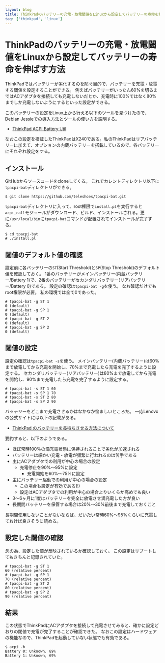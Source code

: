 ```yaml
---
layout: blog
title: ThinkPadのバッテリーの充電・放電閾値をLinuxから設定してバッテリーの寿命を伸ばす方法
tag: ['thinkpad', 'linux']
---
```


# ThinkPadのバッテリーの充電・放電閾値をLinuxから設定してバッテリーの寿命を伸ばす方法

ThinkPadではバッテリーが劣化するのを防ぐ目的で、バッテリーを充電・放電する閾値を設定することができる。
例えばバッテリーがいったん60%を切るまではACアダプタを接続しても充電しないだとか、充電時に100%ではなく80%までしか充電しないようにするといった設定ができる。

このバッテリーの設定をLinux上から行える以下のツールを見つけたので、Debian Jessieでの導入方法とツールの使い方を説明する。

- [ThinkPad ACPI Battery Util](https://github.com/teleshoes/tpacpi-bat)

なおこの設定を検証したThinkPadはX240である。私のThinkPadはリアバッテリーに加えて、オプションの内蔵バッテリーを搭載しているので、各バッテリーにそれぞれ設定をする。

## インストール

GitHubからソースコードをcloneしてくる。
これでカレントディレクトリ以下に`tpacpi-bat`ディレクトリができる。

~~~~
$ git clone https://github.com/teleshoes/tpacpi-bat.git
~~~~

`tpacpi-bat`ディレクトリに入って、root権限で`install.pl`を実行すると`acpi_call`モジュールがダウンロード、ビルド、インストールされる。更に`/usr/local/bin`に`tpacpi-bat`コマンドが配置されてインストールが完了する。

~~~~
$ cd tpacpi-bat
# ./install.pl
~~~~

## 閾値のデフォルト値の確認

設定前に各バッテリーの`ST`(Start Threshold)と`SP`(Stop Threshold)のデフォルト値を確認しておく。
1番のバッテリーがメインバッテリー(内蔵バッテリー/Battery 1)で、2番のバッテリーがセカンダリバッテリー(リアバッテリー/Battery 0)である。
設定の確認は`tpacpi-bat -g`を使う。
なお確認だけでもroot権限が必要。
私の環境では全て0であった。

~~~~
# tpacpi-bat -g ST 1
0 (default)
# tpacpi-bat -g SP 1
0 (default)
# tpacpi-bat -g ST 2
0 (default)
# tpacpi-bat -g SP 2
0 (default)
~~~~

## 閾値の設定

設定の確認は`tpacpi-bat -s`を使う。
メインバッテリー(内蔵バッテリー)は60%まで放電してから充電を開始し、70%まで充電したら充電を完了するように設定する。
セカンダリバッテリー(リアバッテリー)は80%まで放電してから充電を開始し、90%まで充電したら充電を完了するように設定する。

~~~~
# tpacpi-bat -s ST 1 60
# tpacpi-bat -s SP 1 70
# tpacpi-bat -s ST 2 80
# tpacpi-bat -s SP 2 90
~~~~

バッテリーをどこまで充電させるかはなかなか悩ましいところだ。
一応Lenovoの公式サイトには以下の記載がある。

- [ThinkPad のバッテリーを長持ちさせる方法について](http://support.lenovo.com/ja_JP/detail.page?LegacyDocID=SYJ0-0023B00)

要約すると、以下のようである。

- ほぼ常時100%の満充電状態に保持されることで劣化が加速される
- バッテリーは細かい充電・放電が頻繁に行われるのは苦手である
- 主にACアダプタでの利用が中心の場合の設定
  - 充電停止を90%〜95%に設定
	- 充電開始を60%〜75%に設定
- 主にバッテリー駆動での利用が中心の場合の設定
  - この場合も設定が有効である(!)
  - 設定はACアダプタでの利用が中心の場合よりいくらか高めでも良い
- 3〜6ヶ月に1度はバッテリーを完全に放電させ満充電した方が良い
- 長期間バッテリーを保管する場合は20%〜30%前後まで充電しておくこと

長期間使用しないことがないならば、だいたい常時60%〜95%くらいに充電しておけば良さそうに読める。

## 設定した閾値の確認

念の為、設定した値が反映されているか確認しておく。
この設定はリブートしてもきちんと記録されていた。

~~~~
# tpacpi-bat -g ST 1
60 (relative percent)
# tpacpi-bat -g SP 1
70 (relative percent)
# tpacpi-bat -g ST 2
80 (relative percent)
# tpacpi-bat -g SP 2
90 (relative percent)
~~~~

## 結果

この状態でThinkPadにACアダプタを接続して充電させてみると、確かに設定どおりの閾値で充電が完了することが確認できた。
なおこの設定はハードウェアの機能なので、ThinkPadを起動していない状態でも有効である。

~~~~
$ acpi -b
Battery 0: Unknown, 89%
Battery 1: Unknown, 69%
~~~~
